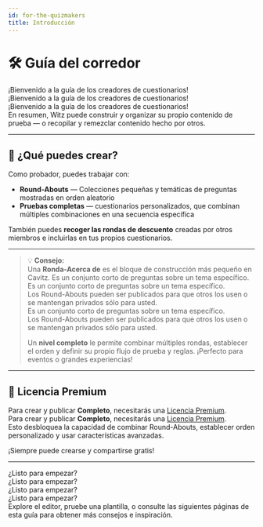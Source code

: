 ```yaml
---
id: for-the-quizmakers
title: Introducción
---
```


# 🛠️ Guía del corredor

¡Bienvenido a la guía de los creadores de cuestionarios!\
¡Bienvenido a la guía de los creadores de cuestionarios!\
¡Bienvenido a la guía de los creadores de cuestionarios!\
En resumen, Witz puede construir y organizar su propio contenido de prueba — o recopilar y remezclar contenido hecho por otros.

---

## 🧩 ¿Qué puedes crear?

Como probador, puedes trabajar con:

- **Round-Abouts** — Colecciones pequeñas y temáticas de preguntas mostradas en orden aleatorio
- **Pruebas completas** — cuestionarios personalizados, que combinan múltiples combinaciones en una secuencia específica

También puedes **recoger las rondas de descuento** creadas por otros miembros e incluirlas en tus propios cuestionarios.

---

> 💡 **Consejo:**\
> Una **Ronda-Acerca de** es el bloque de construcción más pequeño en Cavitz. Es un conjunto corto de preguntas sobre un tema específico.\
> Es un conjunto corto de preguntas sobre un tema específico.\
> Los Round-Abouts pueden ser publicados para que otros los usen o se mantengan privados sólo para usted.\
> Es un conjunto corto de preguntas sobre un tema específico.\
> Los Round-Abouts pueden ser publicados para que otros los usen o se mantengan privados sólo para usted.
>
> Un **nivel completo** le permite combinar múltiples rondas, establecer el orden y definir su propio flujo de prueba y reglas. ¡Perfecto para eventos o grandes experiencias!

---

## 💎 Licencia Premium

Para crear y publicar **Completo**, necesitarás una [Licencia Premium](https://www.quizwitz.com/pricing).\
Para crear y publicar **Completo**, necesitarás una [Licencia Premium](https://www.quizwitz.com/pricing).\
Esto desbloquea la capacidad de combinar Round-Abouts, establecer orden personalizado y usar características avanzadas.

¡Siempre puede crearse y compartirse gratis!

---

¿Listo para empezar?\
¿Listo para empezar?\
¿Listo para empezar?\
¿Listo para empezar?\
Explore el editor, pruebe una plantilla, o consulte las siguientes páginas de esta guía para obtener más consejos e inspiración.
